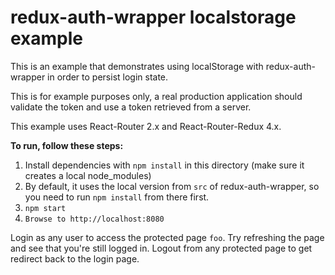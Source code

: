 redux-auth-wrapper localstorage example
=================================

This is an example that demonstrates using localStorage with
redux-auth-wrapper in order to persist login state.

This is for example purposes only, a real production application
should validate the token and use a token retrieved from a server.

This example uses React-Router 2.x and React-Router-Redux 4.x.

**To run, follow these steps:**

1. Install dependencies with `npm install` in this directory (make sure it creates a local node_modules)
2. By default, it uses the local version from `src` of redux-auth-wrapper, so you need to run `npm install` from there first.
3. `npm start`
4. `Browse to http://localhost:8080`

Login as any user to access the protected page `foo`.
Try refreshing the page and see that you're still logged in.
Logout from any protected page to get redirect back to the login page.
